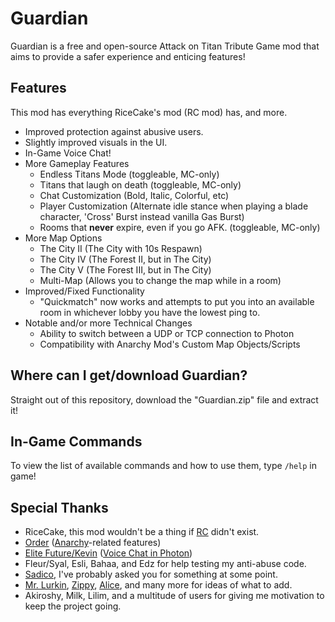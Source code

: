 # Guardian
Guardian is a free and open-source Attack on Titan Tribute Game mod that aims to provide a safer experience and enticing features!

## Features
This mod has everything RiceCake's mod (RC mod) has, and more.

- Improved protection against abusive users.
- Slightly improved visuals in the UI.
- In-Game Voice Chat!
- More Gameplay Features
    - Endless Titans Mode (toggleable, MC-only)
    - Titans that laugh on death (toggleable, MC-only)
    - Chat Customization (Bold, Italic, Colorful, etc)
    - Player Customization (Alternate idle stance when playing a blade character, 'Cross' Burst instead vanilla Gas Burst)
    - Rooms that **never** expire, even if you go AFK. (toggleable, MC-only)
- More Map Options
    - The City II (The City with 10s Respawn)
    - The City IV (The Forest II, but in The City)
    - The City V (The Forest III, but in The City)
    - Multi-Map (Allows you to change the map while in a room)
- Improved/Fixed Functionality
    - "Quickmatch" now works and attempts to put you into an available room in whichever lobby you have the lowest ping to.
- Notable and/or more Technical Changes
    - Ability to switch between a UDP or TCP connection to Photon
    - Compatibility with Anarchy Mod's Custom Map Objects/Scripts

## Where can I get/download Guardian?
Straight out of this repository, download the "Guardian.zip" file and extract it!

## In-Game Commands
To view the list of available commands and how to use them, type `/help` in game!

## Special Thanks
- RiceCake, this mod wouldn't be a thing if [RC](https://aotrc.weebly.com/) didn't exist.
- [Order](https://github.com/aelariane/) ([Anarchy](https://github.com/aelariane/Anarchy)-related features)
- [Elite Future/Kevin](https://github.com/kkim6109/) ([Voice Chat in Photon](https://github.com/kkim6109/Mic-Integration-Old-Photon-))
- Fleur/Syal, Esli, Bahaa, and Edz for help testing my anti-abuse code.
- [Sadico](https://github.com/Mi-Sad/), I've probably asked you for something at some point.
- [Mr. Lurkin](https://github.com/MrLurkin/), [Zippy](https://github.com/ZippyStew45), [Alice](https://github.com/ExiMichi/), and many more for ideas of what to add.
- Akiroshy, Milk, Lilim, and a multitude of users for giving me motivation to keep the project going.